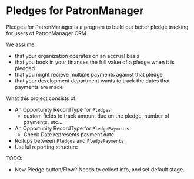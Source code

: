 # Pledges for PatronManager

Pledges for PatronManager is a program to build out better pledge tracking for users of PatronManager CRM. 

We assume:
* that your organization operates on an accrual basis
* that you book in your finances the full value of a pledge when it is pledged
* that you might recieve multiple payments against that pledge
* that your development department wants to track the dates that payments are made

What this project consists of:
* An Opportunity RecordType for `Pledges`
  * custom fields to track amount due on the pledge, number of payments, etc...
* An Opportunity RecordType for `PledgePayments`
  * Check Date represents payment date.
* Rollups between `Pledges` and `PledgePayments`
* Useful reporting structure


TODO:
* New Pledge button/Flow? Needs to collect info, and set default stage.